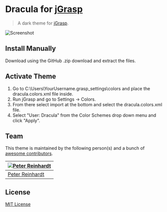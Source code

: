 # Dracula for [jGrasp](http://www.jgrasp.org/)

> A dark theme for [jGrasp](http://www.jgrasp.org/).

![Screenshot](https://i.imgur.com/oqUUp9t.png)

## Install Manually

Download using the GitHub .zip download and extract the files.

## Activate Theme

1. Go to C:\Users\YourUsername\.grasp_settings\colors and place the dracula.colors.xml file inside. 
2. Run jGrasp and go to Settings -> Colors. 
3. From there select import at the bottom and select the dracula.colors.xml file. 
4. Select "User: Dracula" from the Color Schemes drop down menu and click "Apply".

## Team

This theme is maintained by the following person(s) and a bunch of [awesome contributors](https://github.com/dracula/template/graphs/contributors).

[![Peter Reinhardt](https://avatars1.githubusercontent.com/u/3751731?v=3&s=70)](https://github.com/peter-er) |
--- |
[Peter Reinhardt](https://github.com/peter-er) |

## License

[MIT License](./LICENSE)
